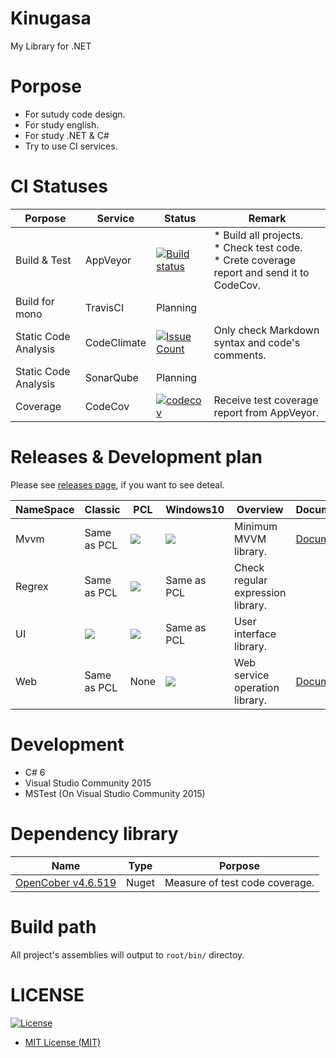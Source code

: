 # Kinugasa

My Library for .NET

# Porpose
* For sutudy code design.
* For study english.
* For study .NET & C#
* Try to use CI services.

# CI Statuses

|Porpose|Service|Status|Remark|
|---|---|---|---|
|Build & Test|AppVeyor|[![Build status](https://ci.appveyor.com/api/projects/status/mk3thjjapkd1u444/branch/master?svg=true)](https://ci.appveyor.com/project/YoshinoriN/kinugasa)|* Build all projects. <br> * Check test code. <br> * Crete coverage report and send it to CodeCov.|
|Build for mono|TravisCI|Planning||
|Static Code Analysis|CodeClimate|[![Issue Count](https://codeclimate.com/github/YoshinoriN/Kinugasa/badges/issue_count.svg)](https://codeclimate.com/github/YoshinoriN/Kinugasa)|Only check Markdown syntax and code's comments.|
|Static Code Analysis|SonarQube|Planning||
|Coverage|CodeCov|[![codecov](https://codecov.io/gh/YoshinoriN/Kinugasa/branch/master/graph/badge.svg)](https://codecov.io/gh/YoshinoriN/Kinugasa)|Receive test coverage report from AppVeyor.|

# Releases & Development plan

Please see [releases page](https://github.com/YoshinoriN/Kinugasa/releases), if you want to see deteal.

|NameSpace|Classic|PCL|Windows10|Overview|Document|
|---|---|---|---|---|---|
|Mvvm|Same as PCL|[![](https://img.shields.io/badge/release-v1.1.0-blue.svg)](https://github.com/YoshinoriN/Kinugasa/releases/tag/Kinugasa.Mvvm.v1.1.0)|[![](https://img.shields.io/badge/release-v1.1.0-blue.svg)](https://github.com/YoshinoriN/Kinugasa/releases/tag/Kinugasa.Mvvm.v1.1.0)|Minimum MVVM library.|[Document](/Document/Mvvm.md)|
|Regrex|Same as PCL|![](https://img.shields.io/badge/Canditate-v1.0.0-yellow.svg)|Same as PCL|Check regular expression library.||
|UI|![](https://img.shields.io/badge/Canditate-TDB-yellow.svg)|[![](https://img.shields.io/badge/release-v1.0.0-blue.svg)](https://github.com/YoshinoriN/Kinugasa/releases/tag/Kinugasa.UI.v1.0.0)|Same as PCL|User interface library.||
|Web|Same as PCL|None|[![](https://img.shields.io/badge/release-v1.0.0-blue.svg)](https://github.com/YoshinoriN/Kinugasa/releases/tag/Kinugasa.Uwp.Web.v1.0.0)|Web service operation library.|[Document](/Document/Web.md)|

# Development
* C# 6
* Visual Studio Community 2015
* MSTest (On Visual Studio Community 2015)

# Dependency library

|Name|Type|Porpose|
|---|---|---|
|[OpenCober v4.6.519](https://github.com/OpenCover/opencover)|Nuget|Measure of test code coverage.|


# Build path
All project's assemblies will output to `root/bin/` directoy.

# LICENSE

[![License](https://img.shields.io/github/license/YoshinoriN/kinugasa.svg?style=flat-square)](https://github.com/YoshinoriN/kinugasa/blob/master/LICENSE)

* [MIT License (MIT)](LICENSE)

